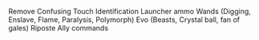 Remove
	Confusing Touch
	Identification
	Launcher ammo
	Wands (Digging, Enslave, Flame, Paralysis, Polymorph)
	Evo (Beasts, Crystal ball, fan of gales)
	Riposte
	Ally commands

